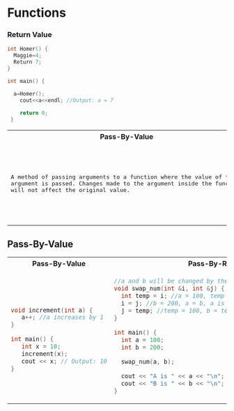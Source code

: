 # Functions
### Return Value
```cpp
int Homer() {
  Maggie=4;
  Return 7;
}

int main() {

  a=Homer();
    cout<<a<<endl; //Output: a = 7
    
    return 0;
 }
```
<table>
<tr>
<th>Pass-By-Value</th>
<th>Pass-By-Reference</th>
</tr>
<tr>
<td>
<pre>

A method of passing arguments to a
function where the value of the 
argument is passed. Changes made to 
the argument inside the function will 
not affect the original value.

</pre>
</td>
<td>
<pre>

a pass-by-reference refers to passing parameters to a function 
by using references.

It allows the ability to:
 Modify the value of the function arguments.
 Avoid making copies of a variable/object for performance reasons.

</pre>
</td>
</tr>
</table>

## Pass-By-Value



<table>
<tr>
<th>Pass-By-Value</th>
<th>Pass-By-Reference</th>
</tr>
<tr>
<td>

```cpp

void increment(int a) {
   a++; //a increases by 1
}

int main() {
   int x = 10;
   increment(x);
   cout << x; // Output: 10
}
```

</td>
<td>

```cpp
//a and b will be changed by the pass-by-reference
void swap_num(int &i, int &j) { //i = a, j = b
  int temp = i; //a = 100, temp = a, temp is now equal to 100
  i = j; //b = 200, a = b, a is now equal to 200
  j = temp; //temp = 100, b = temp, b is now equal to 100
}

int main() {
  int a = 100;
  int b = 200;

  swap_num(a, b);

  cout << "A is " << a << "\n"; //Output: A is 200
  cout << "B is " << b << "\n"; //Output: B is 100
}
```

</td>
</tr>
</table>



